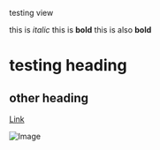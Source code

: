 testing view


this is *italic* 
this is **bold**
this is also __bold__

# testing heading

## other heading

[Link](http://google.com)


![Image](https://en.wikipedia.org/wiki/Calculator#/media/File:Casio_calculator_JS-20WK_in_201901_002.jpg)
